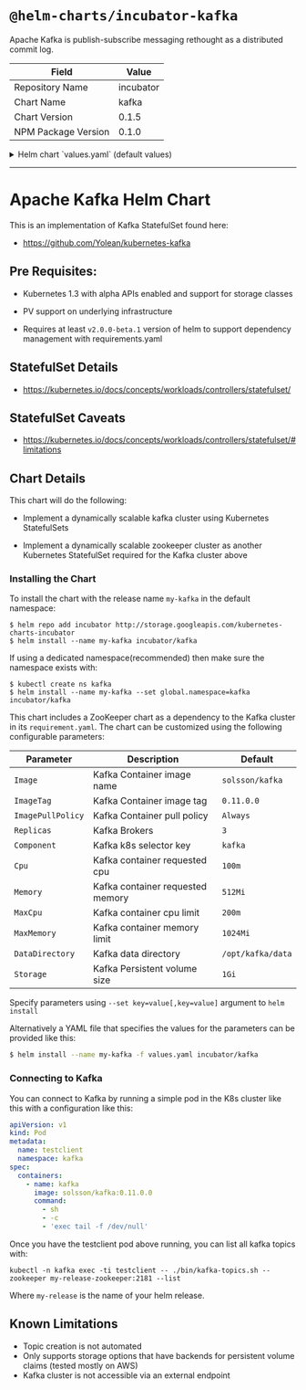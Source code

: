 # `@helm-charts/incubator-kafka`

Apache Kafka is publish-subscribe messaging rethought as a distributed commit log.

| Field               | Value     |
| ------------------- | --------- |
| Repository Name     | incubator |
| Chart Name          | kafka     |
| Chart Version       | 0.1.5     |
| NPM Package Version | 0.1.0     |

<details>

<summary>Helm chart `values.yaml` (default values)</summary>

```yaml
--- #------------------------------------------------------------------------------

#------------------------------------------------------------------------------
# Kafka:
Replicas: 3
Image: 'solsson/kafka'
ImageTag: '0.11.0.0'
ImagePullPolicy: 'IfNotPresent'
Cpu: '100m'
Memory: '512Mi'
MaxCpu: '200m'
MaxMemory: '1024Mi'
Storage: '1Gi'
DataDirectory: '/opt/kafka/data'

#------------------------------------------------------------------------------
# Zookeeper:
#------------------------------------------------------------------------------

zookeeper:
  Servers: 3
  Resources: {}
  Heap: '1G'
  Storage: '2Gi'
  ServerPort: 2888
  LeaderElectionPort: 3888
  ClientPort: 2181
  ImagePullPolicy: 'IfNotPresent'
  TickTimeMs: 2000
  InitTicks: 10
  SyncTicks: 5
  ClientCnxns: 60
  SnapRetain: 3
  PurgeHours: 1
  ProbeInitialDelaySeconds: 15
  ProbeTimeoutSeconds: 5
  AntiAffinity: 'hard'
  LogLevel: 'INFO'
```

</details>

---

# Apache Kafka Helm Chart

This is an implementation of Kafka StatefulSet found here:

- https://github.com/Yolean/kubernetes-kafka

## Pre Requisites:

- Kubernetes 1.3 with alpha APIs enabled and support for storage classes

- PV support on underlying infrastructure

- Requires at least `v2.0.0-beta.1` version of helm to support
  dependency management with requirements.yaml

## StatefulSet Details

- https://kubernetes.io/docs/concepts/workloads/controllers/statefulset/

## StatefulSet Caveats

- https://kubernetes.io/docs/concepts/workloads/controllers/statefulset/#limitations

## Chart Details

This chart will do the following:

- Implement a dynamically scalable kafka cluster using Kubernetes StatefulSets

- Implement a dynamically scalable zookeeper cluster as another Kubernetes StatefulSet required for the Kafka cluster above

### Installing the Chart

To install the chart with the release name `my-kafka` in the default
namespace:

```
$ helm repo add incubator http://storage.googleapis.com/kubernetes-charts-incubator
$ helm install --name my-kafka incubator/kafka
```

If using a dedicated namespace(recommended) then make sure the namespace
exists with:

```
$ kubectl create ns kafka
$ helm install --name my-kafka --set global.namespace=kafka incubator/kafka
```

This chart includes a ZooKeeper chart as a dependency to the Kafka
cluster in its `requirement.yaml`. The chart can be customized using the
following configurable parameters:

| Parameter         | Description                      | Default           |
| ----------------- | -------------------------------- | ----------------- |
| `Image`           | Kafka Container image name       | `solsson/kafka`   |
| `ImageTag`        | Kafka Container image tag        | `0.11.0.0`        |
| `ImagePullPolicy` | Kafka Container pull policy      | `Always`          |
| `Replicas`        | Kafka Brokers                    | `3`               |
| `Component`       | Kafka k8s selector key           | `kafka`           |
| `Cpu`             | Kafka container requested cpu    | `100m`            |
| `Memory`          | Kafka container requested memory | `512Mi`           |
| `MaxCpu`          | Kafka container cpu limit        | `200m`            |
| `MaxMemory`       | Kafka container memory limit     | `1024Mi`          |
| `DataDirectory`   | Kafka data directory             | `/opt/kafka/data` |
| `Storage`         | Kafka Persistent volume size     | `1Gi`             |

Specify parameters using `--set key=value[,key=value]` argument to `helm install`

Alternatively a YAML file that specifies the values for the parameters can be provided like this:

```bash
$ helm install --name my-kafka -f values.yaml incubator/kafka
```

### Connecting to Kafka

You can connect to Kafka by running a simple pod in the K8s cluster like this with a configuration like this:

```yaml
apiVersion: v1
kind: Pod
metadata:
  name: testclient
  namespace: kafka
spec:
  containers:
    - name: kafka
      image: solsson/kafka:0.11.0.0
      command:
        - sh
        - -c
        - 'exec tail -f /dev/null'
```

Once you have the testclient pod above running, you can list all kafka
topics with:

`kubectl -n kafka exec -ti testclient -- ./bin/kafka-topics.sh --zookeeper my-release-zookeeper:2181 --list`

Where `my-release` is the name of your helm release.

## Known Limitations

- Topic creation is not automated
- Only supports storage options that have backends for persistent volume claims (tested mostly on AWS)
- Kafka cluster is not accessible via an external endpoint
